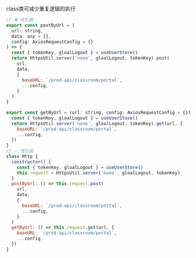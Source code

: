 <!--
 * @Author: longTuxin
 * @Date: 2023-10-09 11:25:15
 * @LastEditors: longTuxin
 * @LastEditTime: 2023-10-09 11:29:24
 * @FilePath: /webpack/技巧.md
 * @Description: 头部注释
-->
class类可减少重复逻辑的执行
```js
// ❌ 优化前
export const postByUrl = (
  url: string,
  data: any = {},
  config: AxiosRequestConfig = {}
) => {
  const { tokenKey, gloalLogout } = useUserStore()
  return HttpsUtil.server('none', gloalLogout, tokenKey).post(
    url,
    data,
    {
      baseURL: `/prod-api/classroom/portal`,
      ...config,
    }
  )
}

export const getByUrl = (url: string, config: AxiosRequestConfig = {}) => {
  const { tokenKey, gloalLogout } = useUserStore()
  return HttpsUtil.server('none', gloalLogout, tokenKey).get(url, {
    baseURL: `/prod-api/classroom/portal`,
    ...config,
  })
}
// ✅ 优化后
class Http {
  constructor() {
    const { tokenKey, gloalLogout } = useUserStore()
    this.request = HttpsUtil.server('none', gloalLogout, tokenKey)
  }
  postByUrl: () => this.request.post(
    url,
    data,
    {
      baseURL: `/prod-api/classroom/portal`,
      ...config,
    }
  )
  getByUrl: () => this.request.get(url, {
    baseURL: `/prod-api/classroom/portal`,
    ...config,
  })
}
```